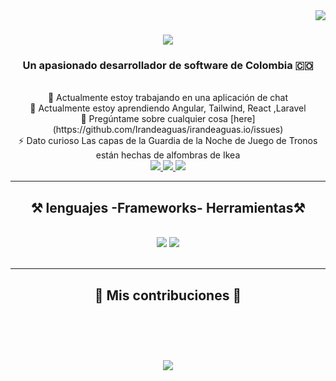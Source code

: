 <img align="right" src="https://visitor-badge.laobi.icu/badge?page_id=irandeaguas" />

<h1 align="center">
    <img src="https://readme-typing-svg.herokuapp.com/?font=Righteous&size=35&center=true&vCenter=true&width=500&height=70&duration=4000&lines=Hola+Bievenidos!+👋;+Soy+Iran+De+Aguas!;" />
</h1>

<h3 align="center">Un apasionado desarrollador de software de Colombia 🇨🇴</h3>

<br/>

<div align="center">
    🔭 Actualmente estoy trabajando en una aplicación de chat <br>
    🌱 Actualmente estoy aprendiendo Angular, Tailwind, React ,Laravel<br>
    💬 Pregúntame sobre cualquier cosa [here](https://github.com/Irandeaguas/irandeaguas.io/issues)<br>
    ⚡ Dato curioso Las capas de la Guardia de la Noche de Juego de Tronos están hechas de alfombras de Ikea<br>
 
 </div>
 
<div align="center"> 
  <a href="mailto:iran029@hotmail.com">
    <img src="https://img.shields.io/badge/Gmail-333333?style=for-the-badge&logo=gmail&logoColor=red" />
  </a>
  <a href="https://www.linkedin.com/in/irandeaguas/" target="_blank">
    <img src="https://img.shields.io/badge/LinkedIn-0077B5?style=for-the-badge&logo=linkedin&logoColor=white" target="_blank" />
  </a>
  <a href="https://irandeaguas.github.io/" target="_blank">
     <img src="https://img.shields.io/badge/Portfolio-FF5722?style=for-the-badge&logo=todoist&logoColor=white" target="_blank" /> <!-- sqlite, safari, google-chrome are other good icon options -->
  </a>
</div>

 <hr/>
 
<h2 align="center">⚒️ lenguajes -Frameworks- Herramientas⚒️</h2>
<br/>
<div align="center">
    <img src="https://skillicons.dev/icons?i=,bootstrap,html,css,vscode,github,figma,tailwind,git" />
    <img src="https://skillicons.dev/icons?i=,python,javascript,typescript,php,mongodb,c,mysql,laravel" /><br>
</div>

<br/>
<hr/>

<div align="center">
  <h2>🐍 Mis contribuciones 🐍</h2>
<!--   <br>
  <img alt="snake eating my contributions" src="https://githubraw.com/irandeguas/irandeaguas.io/output/github-contribution-grid-snake.svg" /> -->
  
  <br/><br/><br/>
</div>


<h3 align="center">
    <img src="https://readme-typing-svg.herokuapp.com/?font=Righteous&size=25&center=true&vCenter=true&width=500&height=70&duration=4000&lines=Gracias+por+visitar!+✌️;+Shoot+me+a+message+on+Linkedin!;I'm+always+down+to+collab+:)">
</h3>

<br/>
